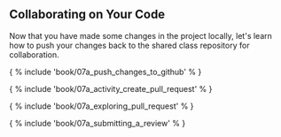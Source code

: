 ## Collaborating on Your Code

Now that you have made some changes in the project locally, let's learn how to push your changes back to the shared class repository for collaboration.

{ % include 'book/07a_push_changes_to_github' % }

{ % include 'book/07a_activity_create_pull_request' % }

{ % include 'book/07a_exploring_pull_request' % }

{ % include 'book/07a_submitting_a_review' % }
